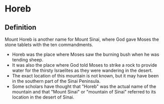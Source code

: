 # Horeb

## Definition

Mount Horeb is another name for Mount Sinai, where God gave Moses the stone tablets with the ten commandments.

* Horeb was the place where Moses saw the burning bush when he was tending sheep.
* It was also the place where God told Moses to strike a rock to provide water for the thirsty Israelites as they were wandering in the desert.
* The exact location of this mountain is not known, but it may  have been in the southern part of the Sinai Peninsula.
* Some scholars have thought that "Horeb" was the actual name of the mountain and that "Mount Sinai" or "mountain of Sinai" referred to its location in the desert of Sinai.